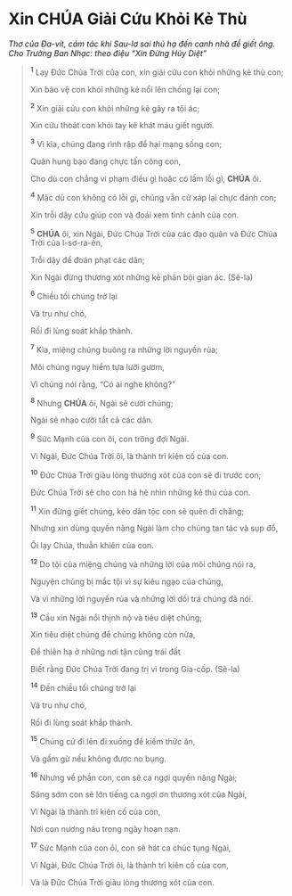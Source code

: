 # Xin **CHÚA** Giải Cứu Khỏi Kẻ Thù
*Thơ của Đa-vít, cảm tác khi Sau-lơ sai thủ hạ đến canh nhà để giết ông. Cho Trưởng Ban Nhạc: theo điệu “Xin Đừng Hủy Diệt”*

> <sup><b>1</b></sup> Lạy Đức Chúa Trời của con, xin giải cứu con khỏi những kẻ thù con;
>
> Xin bảo vệ con khỏi những kẻ nổi lên chống lại con;
>
> <sup><b>2</b></sup> Xin giải cứu con khỏi những kẻ gây ra tội ác;
>
> Xin cứu thoát con khỏi tay kẻ khát máu giết người.
>
> <sup><b>3</b></sup> Vì kìa, chúng đang rình rập để hại mạng sống con;
>
> Quân hung bạo đang chực tấn công con,
>
> Cho dù con chẳng vi phạm điều gì hoặc có lầm lỗi gì, **CHÚA** ôi.
>
> <sup><b>4</b></sup> Mặc dù con không có lỗi gì, chúng vẫn cứ xáp lại chực đánh con;
>
> Xin trỗi dậy cứu giúp con và đoái xem tình cảnh của con.
>
> <sup><b>5</b></sup> **CHÚA** ôi, xin Ngài, Đức Chúa Trời của các đạo quân và Đức Chúa Trời của I-sơ-ra-ên,
>
> Trỗi dậy để đoán phạt các dân;
>
> Xin Ngài đừng thương xót những kẻ phản bội gian ác. (Sê-la)
>
> <sup><b>6</b></sup> Chiều tối chúng trở lại
>
> Và tru như chó,
>
> Rồi đi lùng soát khắp thành.
>
> <sup><b>7</b></sup> Kìa, miệng chúng buông ra những lời nguyền rủa;
>
> Môi chúng nguy hiểm tựa lưỡi gươm,
>
> Vì chúng nói rằng, “Có ai nghe không?”
>
> <sup><b>8</b></sup> Nhưng **CHÚA** ôi, Ngài sẽ cười chúng;
>
> Ngài sẽ nhạo cười tất cả các dân.
>
> <sup><b>9</b></sup> Sức Mạnh của con ôi, con trông đợi Ngài.
>
> Vì Ngài, Đức Chúa Trời ôi, là thành trì kiên cố của con.
>
> <sup><b>10</b></sup> Đức Chúa Trời giàu lòng thương xót của con sẽ đi trước con;
>
> Đức Chúa Trời sẽ cho con hả hê nhìn những kẻ thù của con.
>
> <sup><b>11</b></sup> Xin đừng giết chúng, kẻo dân tộc con sẽ quên đi chăng;
>
> Nhưng xin dùng quyền năng Ngài làm cho chúng tan tác và sụp đổ,
>
> Ôi lạy Chúa, thuẫn khiên của con.
>
> <sup><b>12</b></sup> Do tội của miệng chúng và những lời của môi chúng nói ra,
>
> Nguyện chúng bị mắc tội vì sự kiêu ngạo của chúng,
>
> Và vì những lời nguyền rủa và những lời dối trá chúng đã nói.
>
> <sup><b>13</b></sup> Cầu xin Ngài nổi thịnh nộ và tiêu diệt chúng;
>
> Xin tiêu diệt chúng để chúng không còn nữa,
>
> Để thiên hạ ở những nơi tận cùng trái đất
>
> Biết rằng Đức Chúa Trời đang trị vì trong Gia-cốp. (Sê-la)
>
> <sup><b>14</b></sup> Đến chiều tối chúng trở lại
>
> Và tru như chó,
>
> Rồi đi lùng soát khắp thành.
>
> <sup><b>15</b></sup> Chúng cứ đi lên đi xuống để kiếm thức ăn,
>
> Và gầm gừ nếu không được no bụng.
>
> <sup><b>16</b></sup> Nhưng về phần con, con sẽ ca ngợi quyền năng Ngài;
>
> Sáng sớm con sẽ lớn tiếng ca ngợi ơn thương xót của Ngài,
>
> Vì Ngài là thành trì kiên cố của con,
>
> Nơi con nương náu trong ngày hoạn nạn.
>
> <sup><b>17</b></sup> Sức Mạnh của con ôi, con sẽ hát ca chúc tụng Ngài,
>
> Vì Ngài, Đức Chúa Trời ôi, là thành trì kiên cố của con,
>
> Và là Đức Chúa Trời giàu lòng thương xót của con.